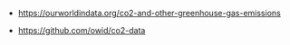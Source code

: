 

- https://ourworldindata.org/co2-and-other-greenhouse-gas-emissions

- https://github.com/owid/co2-data
